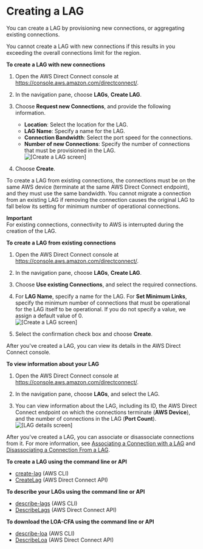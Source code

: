 # Creating a LAG<a name="create-lag"></a>

You can create a LAG by provisioning new connections, or aggregating existing connections\.

You cannot create a LAG with new connections if this results in you exceeding the overall connections limit for the region\.

**To create a LAG with new connections**

1. Open the AWS Direct Connect console at [https://console\.aws\.amazon\.com/directconnect/](https://console.aws.amazon.com/directconnect/)\.

1. In the navigation pane, choose **LAGs**, **Create LAG**\.

1. Choose **Request new Connections**, and provide the following information\. 
   + **Location**: Select the location for the LAG\.
   + **LAG Name**: Specify a name for the LAG\.
   + **Connection Bandwidth**: Select the port speed for the connections\.
   + **Number of new Connections**: Specify the number of connections that must be provisioned in the LAG\.   
![\[Create a LAG screen\]](http://docs.aws.amazon.com/directconnect/latest/UserGuide/images/create_lag_new_connections.png)

1. Choose **Create**\.

To create a LAG from existing connections, the connections must be on the same AWS device \(terminate at the same AWS Direct Connect endpoint\), and they must use the same bandwidth\. You cannot migrate a connection from an existing LAG if removing the connection causes the original LAG to fall below its setting for minimum number of operational connections\.

**Important**  
For existing connections, connectivity to AWS is interrupted during the creation of the LAG\.

**To create a LAG from existing connections**

1. Open the AWS Direct Connect console at [https://console\.aws\.amazon\.com/directconnect/](https://console.aws.amazon.com/directconnect/)\.

1. In the navigation pane, choose **LAGs**, **Create LAG**\.

1. Choose **Use existing Connections**, and select the required connections\.

1. For **LAG Name**, specify a name for the LAG\. For **Set Minimum Links**, specify the minimum number of connections that must be operational for the LAG itself to be operational\. If you do not specify a value, we assign a default value of 0\.  
![\[Create a LAG screen\]](http://docs.aws.amazon.com/directconnect/latest/UserGuide/images/create_lag_existing_connections.png)

1. Select the confirmation check box and choose **Create**\.

After you've created a LAG, you can view its details in the AWS Direct Connect console\.

**To view information about your LAG**

1. Open the AWS Direct Connect console at [https://console\.aws\.amazon\.com/directconnect/](https://console.aws.amazon.com/directconnect/)\.

1. In the navigation pane, choose **LAGs**, and select the LAG\.

1. You can view information about the LAG, including its ID, the AWS Direct Connect endpoint on which the connections terminate \(**AWS Device**\), and the number of connections in the LAG \(**Port Count**\)\.  
![\[LAG details screen\]](http://docs.aws.amazon.com/directconnect/latest/UserGuide/images/view_lag.png)

After you've created a LAG, you can associate or disassociate connections from it\. For more information, see [Associating a Connection with a LAG](associate-connection-with-lag.md) and [Disassociating a Connection From a LAG](disassociate-connection-from-lag.md)\.

**To create a LAG using the command line or API**
+ [create\-lag](http://docs.aws.amazon.com/cli/latest/reference/directconnect/create-lag.html) \(AWS CLI\)
+ [CreateLag](http://docs.aws.amazon.com/directconnect/latest/APIReference/API_CreateLag.html) \(AWS Direct Connect API\)

**To describe your LAGs using the command line or API**
+ [describe\-lags](http://docs.aws.amazon.com/cli/latest/reference/directconnect/describe-lags.html) \(AWS CLI\)
+ [DescribeLags](http://docs.aws.amazon.com/directconnect/latest/APIReference/API_DescribeLags.html) \(AWS Direct Connect API\)

**To download the LOA\-CFA using the command line or API**
+ [describe\-loa](http://docs.aws.amazon.com/cli/latest/reference/directconnect/describe-loa.html) \(AWS CLI\)
+ [DescribeLoa](http://docs.aws.amazon.com/directconnect/latest/APIReference/API_DescribeLoa.html) \(AWS Direct Connect API\)